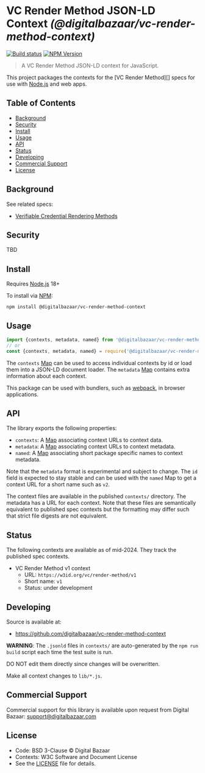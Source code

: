 # VC Render Method JSON-LD Context _(@digitalbazaar/vc-render-method-context)_

[![Build status](https://img.shields.io/github/actions/workflow/status/digitalbazaar/vc-render-method-context/main.yml)](https://github.com/digitalbazaar/vc-render-method-context/actions/workflow/main.yml)
[![NPM Version](https://img.shields.io/npm/v/@digitalbazaar/vc-render-method-context.svg)](https://npm.im/@digitalbazaar/vc-render-method-context)

> A VC Render Method JSON-LD context for JavaScript.

This project packages the contexts for the [VC Render Method][] specs for use
with [Node.js][] and web apps.

## Table of Contents

- [Background](#background)
- [Security](#security)
- [Install](#install)
- [Usage](#usage)
- [API](#api)
- [Status](#status)
- [Developing](#developing)
- [Commercial Support](#commercial-support)
- [License](#license)

## Background

See related specs:

* [Verifiable Credential Rendering Methods](https://w3c-ccg.github.io/vc-render-method/)

## Security

TBD

## Install

Requires [Node.js][] 18+

To install via [NPM][]:

```
npm install @digitalbazaar/vc-render-method-context
```

## Usage

```js
import {contexts, metadata, named} from '@digitalbazaar/vc-render-method-context';
// or
const {contexts, metadata, named} = require('@digitalbazaar/vc-render-method-context');
```

The `contexts` [Map][] can be used to access individual contexts by id or load
them into a JSON-LD document loader. The `metadata` [Map][] contains
extra information about each context.

This package can be used with bundlers, such as [webpack][], in browser
applications.

## API

The library exports the following properties:
- `contexts`: A [Map][] associating context URLs to context data.
- `metadata`: A [Map][] associating context URLs to context metadata.
- `named`: A [Map][] associating short package specific names to context
  metadata.

Note that the `metadata` format is experimental and subject to change. The `id`
field is expected to stay stable and can be used with the `named` Map to get a
context URL for a short name such as `v2`.

The context files are available in the published `contexts/` directory. The
metadata has a URL for each context. Note that these files are semantically
equivalent to published spec contexts but the formatting may differ such that
strict file digests are not equivalent.

## Status

The following contexts are available as of mid-2024. They track the published
spec contexts.

- VC Render Method v1 context
  - URL: `https://w3id.org/vc/render-method/v1`
  - Short name: `v1`
  - Status: under development

## Developing

Source is available at:
- https://github.com/digitalbazaar/vc-render-method-context

**WARNING**: The `.jsonld` files in `contexts/` are auto-generated by the `npm
run build` script each time the test suite is run.

DO NOT edit them directly since changes will be overwritten.

Make all context changes to `lib/*.js`.

## Commercial Support

Commercial support for this library is available upon request from
Digital Bazaar: support@digitalbazaar.com

## License

- Code: BSD 3-Clause © Digital Bazaar
- Contexts: W3C Software and Document License
- See the [LICENSE](./LICENSE.md) file for details.

[Map]: https://developer.mozilla.org/en-US/docs/Web/JavaScript/Reference/Global_Objects/Map
[NPM]: https://www.npmjs.com/
[Node.js]: https://nodejs.org/
[webpack]: https://webpack.js.org/
